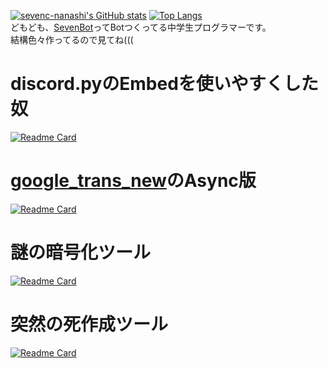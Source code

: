 [![sevenc-nanashi's GitHub stats](https://github-readme-stats.vercel.app/api?username=sevenc-nanashi&show_icons=true&title_color=7289da&icon_color=7289da)](https://github.com/anuraghazra/github-readme-stats)
[![Top Langs](https://github-readme-stats.vercel.app/api/top-langs/?username=sevenc-nanashi&layout=compact&title_color=7289da&icon_color=7289da)](https://github.com/anuraghazra/github-readme-stats)  
どもども、[SevenBot](https://sevenbot.jp)ってBotつくってる中学生プログラマーです。  
結構色々作ってるので見てね(((  
# discord.pyのEmbedを使いやすくした奴
[![Readme Card](https://github-readme-stats.vercel.app/api/pin/?username=sevenc-nanashi&repo=sembed&title_color=7289da&icon_color=7289da)](https://github.com/sevenc-nanashi/sembed)

# [google_trans_new](https://github.com/lushan88a/google_trans_new)のAsync版
[![Readme Card](https://github-readme-stats.vercel.app/api/pin/?username=sevenc-nanashi&repo=async-google-trans0new&title_color=7289da&icon_color=7289da)](https://github.com/sevenc-nanashi/async_google_trans_new)

# 謎の暗号化ツール
[![Readme Card](https://github-readme-stats.vercel.app/api/pin/?username=sevenc-nanashi&repo=scrypter&title_color=7289da&icon_color=7289da)](https://github.com/sevenc-nanashi/scrypter)

# 突然の死作成ツール
[![Readme Card](https://github-readme-stats.vercel.app/api/pin/?username=sevenc-nanashi&repo=double-alt-death&title_color=7289da&icon_color=7289da)](https://github.com/sevenc-nanashi/double-alt-death)
